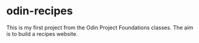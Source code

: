 # odin-recipes

This is my first project from the Odin Project Foundations classes. The aim is to build a recipes website.
